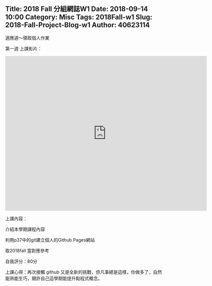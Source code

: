 Title: 2018 Fall 分組網誌W1
Date: 2018-09-14 10:00
Category: Misc
Tags: 2018Fall-w1
Slug: 2018-Fall-Project-Blog-w1
Author: 40623114
--- 

適應週～領取個人作業

<!-- PELICAN_END_SUMMARY -->

第一週 
上課影片：

<iframe src="https://www.youtube.com/watch?v=sD9slKyFNao&t=38s" width="640" height="492" frameborder="0" webkitallowfullscreen mozallowfullscreen allowfullscreen></iframe>


上課內容：

介紹本學期課程內容 

利用p37中的git建立個人的Github Pages網站

取2018fall 當對應參考

自我評分：80分

上課心得：再次接觸 github 又是全新的挑戰，但凡事總是這樣，你做多了，自然能熟能生巧，期許自己這學期能提升點程式概念。

